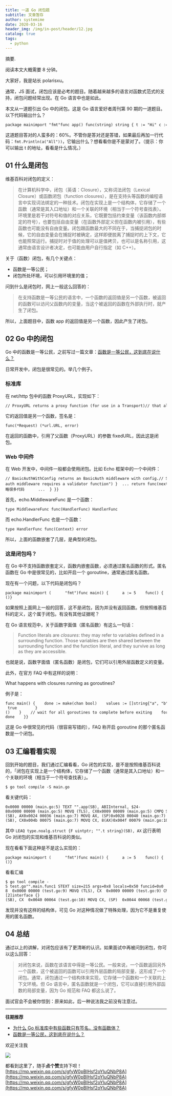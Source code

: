 ```yaml
---
title: 一道 Go 闭包题
subtitle: 文章暂存
author: systemime
date: 2020-03-16
header_img: /img/in-post/header/12.jpg
catalog: true
tags:
  - python
---
```

摘要.

<!-- more -->
阅读本文大概需要 8 分钟。

大家好，我是站长 polarisxu。

通常，JS 面试，闭包应该是必考的题目。随着越来越多的语言对函数式范式的支持，闭包问题经常出现。在 Go 语言中也是如此。

本文从一道题引出 Go 中的闭包。这是 Go 语言爱好者周刊第 90 期的一道题目。以下代码输出什么？

    package mainimport "fmt"func app() func(string) string { t := "Hi" c := func(b string) string {  t = t + " " + b  return t } return c}func main() { a := app() b := app() a("go") fmt.Println(b("All"))}

这道题目答对的人蛮多的：60%。不管你是答对还是答错，如果最后再加一行代码：`fmt.Println(a("All"))`，它输出什么？想看看你是不是蒙对了。（提示：你可以输出 t 的地址，看看是什么情况。）

## 01 什么是闭包

维基百科对闭包的定义：

> 在计算机科学中，闭包（英语：Closure），又称词法闭包（Lexical Closure）或函数闭包（function closures），是在支持头等函数的编程语言中实现词法绑定的一种技术。闭包在实现上是一个结构体，它存储了一个函数（通常是其入口地址）和一个关联的环境（相当于一个符号查找表）。环境里是若干对符号和值的对应关系，它既要包括约束变量（该函数内部绑定的符号），也要包括自由变量（在函数外部定义但在函数内被引用），有些函数也可能没有自由变量。闭包跟函数最大的不同在于，当捕捉闭包的时候，它的自由变量会在捕捉时被确定，这样即便脱离了捕捉时的上下文，它也能照常运行。捕捉时对于值的处理可以是值拷贝，也可以是名称引用，这通常由语言设计者决定，也可能由用户自行指定（如 C++）。

关于（函数）闭包，有几个关键点：

-   函数是一等公民；
-   闭包所处环境，可以引用环境里的值；

问到什么是闭包时，网上一般这么回答的：

> 在支持函数是一等公民的语言中，一个函数的返回值是另一个函数，被返回的函数可以访问父函数内的变量，当这个被返回的函数在外部执行时，就产生了闭包。

所以，上面题目中，函数 app 的返回值是另一个函数，因此产生了闭包。

## 02 Go 中的闭包

Go 中的函数是一等公民，之前写过一篇文章：[函数是一等公民，这到底在说什么？](https://mp.weixin.qq.com/s?__biz=MzAxNzY0NDE3NA==&mid=2247485997&idx=1&sn=e8e966ea60fe337fb9caec61532da332&scene=21#wechat_redirect)

日常开发中，闭包是很常见的。举几个例子。

### 标准库

在 net/http 包中的函数 ProxyURL，实现如下：

    // ProxyURL returns a proxy function (for use in a Transport)// that always returns the same URL.func ProxyURL(fixedURL *url.URL) func(*Request) (*url.URL, error) { return func(*Request) (*url.URL, error) {  return fixedURL, nil }}

它的返回值是另一个函数，签名是：

    func(*Request) (*url.URL, error)

在返回的函数中，引用了父函数（ProxyURL）的参数 fixedURL，因此这是闭包。

### Web 中间件

在 Web 开发中，中间件一般都会使用闭包。比如 Echo 框架中的一个中间件：

    // BasicAuthWithConfig returns an BasicAuth middleware with config.// See `BasicAuth()`.func BasicAuthWithConfig(config BasicAuthConfig) echo.MiddlewareFunc { // Defaults if config.Validator == nil {  panic("echo: basic-auth middleware requires a validator function") }  ... return func(next echo.HandlerFunc) echo.HandlerFunc {  return func(c echo.Context) error {   /// 省略很多代码      ...  } }}

首先，echo.MiddlewareFunc 是一个函数：

    type MiddlewareFunc func(HandlerFunc) HandlerFunc

而 echo.HandlerFunc 也是一个函数：

    type HandlerFunc func(Context) error

所以，上面的函数嵌套了几层，是典型的闭包。

### 这是闭包吗？

在 Go 中不支持函数嵌套定义，函数内嵌套函数，必须通过匿名函数的形式。匿名函数在 Go 中是很常见的，比如开启一个 goroutine，通常通过匿名函数。

现在有一个问题，以下代码是闭包吗？

    package mainimport (      "fmt")func main() {      a := 5    func() {        fmt.Println("a =", a)    }()}

如果按照上面网上一般的回答，这不是闭包，因为并没有返回函数。但按照维基百科的定义，这个属于闭包。有没有其他证据呢？

在 Go 语言规范中，关于函数字面值（匿名函数）有这么一句话：

> Function literals are _closures_: they may refer to variables defined in a surrounding function. Those variables are then shared between the surrounding function and the function literal, and they survive as long as they are accessible.

也就是说，函数字面值（匿名函数）是闭包，它们可以引用外层函数定义的变量。

此外，在官方 FAQ 中有这样的说明：

What happens with closures running as goroutines?

例子是：

    func main() {    done := make(chan bool)    values := []string{"a", "b", "c"}    for _, v := range values {        go func() {            fmt.Println(v)            done <- true        }()    }    // wait for all goroutines to complete before exiting    for _ = range values {        <-done    }}

这是 Go 中很常见的代码（很容易写错的），FAQ 称开启 goroutine 的那个匿名函数是一个闭包。

## 03 汇编看看实现

回到开始的题目，我们通过汇编看看，Go 闭包的实现，是不是按照维基百科说的，「闭包在实现上是一个结构体，它存储了一个函数（通常是其入口地址）和一个关联的环境（相当于一个符号查找表）」。

    $ go tool compile -S main.go

看关键代码：

    0x0000 00000 (main.go:5) TEXT "".app(SB), ABIInternal, $24-80x0000 00000 (main.go:5) MOVQ (TLS), CX0x0009 00009 (main.go:5) CMPQ SP, 16(CX)0x000d 00013 (main.go:5) PCDATA $0, $-20x000d 00013 (main.go:5) JLS 960x000f 00015 (main.go:5) PCDATA $0, $-10x000f 00015 (main.go:5) SUBQ $24, SP0x0013 00019 (main.go:5) MOVQ BP, 16(SP)0x0018 00024 (main.go:5) LEAQ 16(SP), BP0x001d 00029 (main.go:5) FUNCDATA $0, gclocals·2a5305abe05176240e61b8620e19a815(SB)0x001d 00029 (main.go:5) FUNCDATA $1, gclocals·33cdeccccebe80329f1fdbee7f5874cb(SB)0x001d 00029 (main.go:7) LEAQ type.noalg.struct { F uintptr; "".t string }(SB), AX0x0024 00036 (main.go:7) MOVQ AX, (SP)0x0028 00040 (main.go:7) PCDATA $1, $00x0028 00040 (main.go:7) CALL runtime.newobject(SB)0x002d 00045 (main.go:7) MOVQ 8(SP), AX0x0032 00050 (main.go:7) LEAQ "".app.func1(SB), CX0x0039 00057 (main.go:7) MOVQ CX, (AX)0x003c 00060 (main.go:7) MOVQ $2, 16(AX)0x0044 00068 (main.go:7) LEAQ go.string."Hi"(SB), CX0x004b 00075 (main.go:7) MOVQ CX, 8(AX)0x004f 00079 (main.go:10) MOVQ AX, "".~r0+32(SP)0x0054 00084 (main.go:10) MOVQ 16(SP), BP0x0059 00089 (main.go:10) ADDQ $24, SP0x005d 00093 (main.go:10) RET0x005e 00094 (main.go:10) NOP

其中 `LEAQ type.noalg.struct {F uintptr; "".t string}(SB), AX` 这行表明 Go 对闭包的实现和维基百科说的类似。

现在看看下面这种是不是这么实现的：

    package mainimport (      "fmt")func main() {      a := 5    func() {        fmt.Println("a =", a)    }()}

看看汇编

    $ go tool compile -S test.go"".main.func1 STEXT size=215 args=0x8 locals=0x50 funcid=0x0  0x0000 00000 (test.go:9) TEXT "".main.func1(SB), ABIInternal, $80-8  0x0000 00000 (test.go:9) MOVQ (TLS), CX  0x0009 00009 (test.go:9) CMPQ SP, 16(CX)  0x000d 00013 (test.go:9) PCDATA $0, $-2  0x000d 00013 (test.go:9) JLS 205  0x0013 00019 (test.go:9) PCDATA $0, $-1  0x0013 00019 (test.go:9) SUBQ $80, SP  0x0017 00023 (test.go:9) MOVQ BP, 72(SP)  0x001c 00028 (test.go:9) LEAQ 72(SP), BP  0x0021 00033 (test.go:9) FUNCDATA $0, gclocals·69c1753bd5f81501d95132d08af04464(SB)  0x0021 00033 (test.go:9) FUNCDATA $1, gclocals·9fb7f0986f647f17cb53dda1484e0f7a(SB)  0x0021 00033 (test.go:10) MOVQ "".a+88(SP), AX  0x0026 00038 (test.go:10) MOVQ AX, (SP)  0x002a 00042 (test.go:10) PCDATA $1, $0  0x002a 00042 (test.go:10) CALL runtime.convT64(SB)  0x002f 00047 (test.go:10) MOVQ 8(SP), AX  0x0034 00052 (test.go:10) MOVQ AX, ""..autotmp_21+64(SP)  0x0039 00057 (test.go:10) LEAQ type.[2]interface {}(SB), CX  0x0040 00064 (test.go:10) MOVQ CX, (SP)  0x0044 00068 (test.go:10) PCDATA $1, $1  0x0044 00068 (test.go:10) CALL runtime.newobject(SB)  0x0049 00073 (test.go:10) MOVQ 8(SP), AX  0x004e 00078 (test.go:10) LEAQ type.string(SB), CX  0x0055 00085 (test.go:10) MOVQ CX, (AX)  0x0058 00088 (test.go:10) LEAQ ""..stmp_1(SB), CX  0x005f 00095 (test.go:10) MOVQ CX, 8(AX)  0x0063 00099 (test.go:10) LEAQ type.int(SB), CX  0x006a 00106 (test.go:10) MOVQ CX, 16(AX)  0x006e 00110 (test.go:10) PCDATA $0, $-2  0x006e 00110 (test.go:10) CMPL runtime.writeBarrier(SB), $0  0x0075 00117 (test.go:10) JNE 189  0x0077 00119 (test.go:10) MOVQ ""..autotmp_21+64(SP), CX  0x007c 00124 (test.go:10) MOVQ CX, 24(AX)  0x0080 00128 (test.go:10) PCDATA $0, $-1  0x0080 00128 (test.go:10) PCDATA $1, $-1

发现并没有这样的结构体，可见 Go 对这种情况做了特殊处理，因为它不是重复使用的匿名函数。

## 04 总结

通过以上的讲解，对闭包应该有了更清晰的认识。如果面试中再被问到闭包，你可以这么回答：

> 对闭包来说，函数在该语言中得是一等公民。一般来说，一个函数返回另外一个函数，这个被返回的函数可以引用外层函数的局部变量，这形成了一个闭包。通常，闭包通过一个结构体来实现，它存储一个函数和一个关联的上下文环境。但 Go 语言中，匿名函数就是一个闭包，它可以直接引用外部函数的局部变量，因为 Go 规范和 FAQ 都这么说了。

面试官会不会被你惊到：原来如此，后一种说法我之前没有注意过。

* * *

**往期推荐**

-   [为什么 Go 标准库中有些函数只有签名，没有函数体？](http://mp.weixin.qq.com/s?__biz=MzAxNzY0NDE3NA==&mid=2247484180&idx=1&sn=92577f1c8744b74dc78d003d94c3a673&chksm=9be32cf5ac94a5e359a569557fb8b0b79bfc4c2d71132228a610eb14728bbef64476e183f695&scene=21#wechat_redirect)
-   [函数是一等公民，这到底在说什么？](http://mp.weixin.qq.com/s?__biz=MzAxNzY0NDE3NA==&mid=2247485997&idx=1&sn=e8e966ea60fe337fb9caec61532da332&chksm=9be325ccac94acda83838576013cfd480d11a366d8a09c7475f12bc662f734fc31e546e08b62&scene=21#wechat_redirect)  

欢迎关注我

![](https://mmbiz.qpic.cn/mmbiz_jpg/UzjmETLXwBYuP3ncUTaemHXQYjOZDS40VoicqII73Hu9RncJv06g0kJhnrVicSmUfJRg5Wf9qcDHj7zf5vTjns5A/640?wx_fmt=jpeg)

都看到这里了，随手**点个赞**支持下呗！ 
 [https://mp.weixin.qq.com/s/gfyW0pBIHsf2oYluQNbP8A](https://mp.weixin.qq.com/s/gfyW0pBIHsf2oYluQNbP8A) 
 [https://mp.weixin.qq.com/s/gfyW0pBIHsf2oYluQNbP8A](https://mp.weixin.qq.com/s/gfyW0pBIHsf2oYluQNbP8A)
